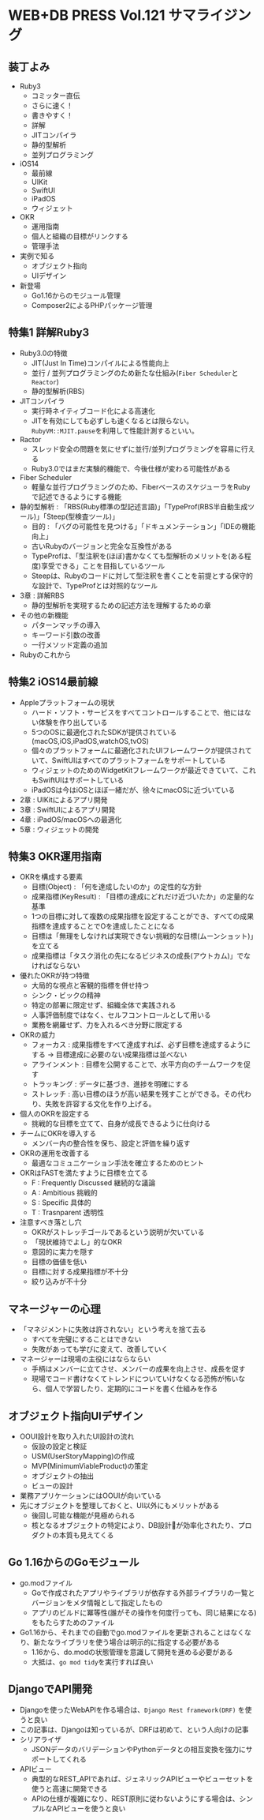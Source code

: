 # WEB+DB PRESS Vol.121 サマライジング

## 装丁よみ

- Ruby3
  - コミッター直伝
  - さらに速く！
  - 書きやすく！
  - 詳解
  - JITコンパイラ
  - 静的型解析
  - 並列プログラミング
- iOS14
  - 最前線
  - UIKit
  - SwiftUI
  - iPadOS
  - ウィジェット
- OKR
  - 運用指南
  - 個人と組織の目標がリンクする
  - 管理手法
- 実例で知る
  - オブジェクト指向
  - UIデザイン
- 新登場
  - Go1.16からのモジュール管理
  - Composer2によるPHPパッケージ管理

## 特集1 詳解Ruby3

- Ruby3.0の特徴
  - JIT(Just In Time)コンパイルによる性能向上
  - 並行 / 並列プログラミングのため新たな仕組み(`Fiber Scheduler`と`Reactor`)
  - 静的型解析(RBS)
- JITコンパイラ
  - 実行時ネイティブコード化による高速化
  - JITを有効にしても必ずしも速くなるとは限らない。`RubyVM::MJIT.pause`を利用して性能計測するといい。
- Ractor
  - スレッド安全の問題を気にせずに並行/並列プログラミングを容易に行える
  - Ruby3.0ではまだ実験的機能で、今後仕様が変わる可能性がある
- Fiber Scheduler
  - 軽量な並行プログラミングのため、FiberベースのスケジューラをRubyで記述できるようにする機能
- 静的型解析 : 「RBS(Ruby標準の型記述言語)」「TypeProf(RBS半自動生成ツール)」「Steep(型検査ツール)」
  - 目的 : 「バグの可能性を見つける」「ドキュメンテーション」「IDEの機能向上」
  - 古いRubyのバージョンと完全な互換性がある
  - TypeProfは、「型注釈を(ほぼ)書かなくても型解析のメリットを(ある程度)享受できる」ことを目指しているツール
  - Steepは、Rubyのコードに対して型注釈を書くことを前提とする保守的な設計で、TypeProfとは対照的なツール
- 3章 : 詳解RBS
  - 静的型解析を実現するための記述方法を理解するための章
- その他の新機能
  - パターンマッチの導入
  - キーワード引数の改善
  - 一行メソッド定義の追加
- Rubyのこれから

## 特集2 iOS14最前線

- Appleプラットフォームの現状
  - ハード・ソフト・サービスをすべてコントロールすることで、他にはない体験を作り出している
  - 5つのOSに最適化されたSDKが提供されている(macOS,iOS,iPadOS,watchOS,tvOS)
  - 個々のプラットフォームに最適化されたUIフレームワークが提供されていて、SwiftUIはすべてのプラットフォームをサポートしている
  - ウィジェットのためのWidgetKitフレームワークが最近できていて、これもSwiftUIはサポートしている
  - iPadOSは今はiOSとほぼ一緒だが、徐々にmacOSに近づいている
- 2章 : UIKitによるアプリ開発
- 3章 : SwiftUIによるアプリ開発
- 4章 : iPadOS/macOSへの最適化
- 5章 : ウィジェットの開発

## 特集3 OKR運用指南

- OKRを構成する要素
  - 目標(Object) : 「何を達成したいのか」の定性的な方針
  - 成果指標(KeyResult) : 「目標の達成にどれだけ近づいたか」の定量的な基準
  - 1つの目標に対して複数の成果指標を設定することができ、すべての成果指標を達成することでOを達成したことになる
  - 目標は「無理をしなければ実現できない挑戦的な目標(ムーンショット)」を立てる
  - 成果指標は「タスク消化の先になるビジネスの成長(アウトカム)」でなければならない
- 優れたOKRが持つ特徴
  - 大局的な視点と客観的指標を併せ持つ
  - シンク・ビックの精神
  - 特定の部署に限定せず、組織全体で実践される
  - 人事評価制度ではなく、セルフコントロールとして用いる
  - 業務を網羅せず、力を入れるべき分野に限定する
- OKRの威力
  - フォーカス : 成果指標をすべて達成すれば、必ず目標を達成するようにする -> 目標達成に必要のない成果指標は並べない
  - アラインメント : 目標を公開することで、水平方向のチームワークを促す
  - トラッキング : データに基づき、進捗を明確にする
  - ストレッチ : 高い目標のほうが高い結果を残すことができる。その代わり、失敗を許容する文化を作り上げる。
- 個人のOKRを設定する
  - 挑戦的な目標を立てて、自身が成長できるように仕向ける
- チームにOKRを導入する
  - メンバー内の整合性を保ち、設定と評価を繰り返す
- OKRの運用を改善する
  - 最適なコミュニケーション手法を確立するためのヒント
- OKRはFASTを満たすように目標を立てる
  - F : Frequently Discussed 継続的な議論
  - A : Ambitious 挑戦的
  - S : Specific 具体的
  - T : Trasnparent 透明性
- 注意すべき落とし穴
  - OKRがストレッチゴールであるという説明が欠いている
  - 「現状維持でよし」的なOKR
  - 意図的に実力を隠す
  - 目標の価値を低い
  - 目標に対する成果指標が不十分
  - 絞り込みが不十分

## マネージャーの心理

- 「マネジメントに失敗は許されない」という考えを捨て去る
  - すべてを完璧にすることはできない
  - 失敗があっても学びに変えて、改善していく
- マネージャーは現場の主役にはならならい
  - 手柄はメンバーに立てさせ、メンバーの成果を向上させ、成長を促す
  - 現場でコード書けなくてトレンドについていけなくなる恐怖が怖いなら、個人で学習したり、定期的にコードを書く仕組みを作る

## オブジェクト指向UIデザイン

- OOUI設計を取り入れたUI設計の流れ
  - 仮設の設定と検証
  - USM(UserStoryMapping)の作成
  - MVP(MinimumViableProduct)の策定
  - オブジェクトの抽出
  - ビューの設計
- 業務アプリケーションにはOOUIが向いている
- 先にオブジェクトを整理しておくと、UI以外にもメリットがある
  - 後回し可能な機能が見極められる
  - 核となるオブジェクトの特定により、DB設計が効率化されたり、プロダクトの本質も見えてくる

## Go 1.16からのGoモジュール

- go.modファイル
  - Goで作成されたアプリやライブラリが依存する外部ライブラリの一覧とバージョンをメタ情報として指定したもの
  - アプリのビルドに冪等性(誰がその操作を何度行っても、同じ結果になる)をもたらすためのファイル
- Go1.16から、それまでの自動でgo.modファイルを更新されることはなくなり、新たなライブラリを使う場合は明示的に指定する必要がある
  - 1.16から、do.modの状態管理を意識して開発を進める必要がある
  - 大抵は、`go mod tidy`を実行すれば良い

## DjangoでAPI開発

- Djangoを使ったWebAPIを作る場合は、`Django Rest framework(DRF)` を使うと良い
- この記事は、Djangoは知っているが、DRFは初めて、という人向けの記事
- シリアライザ
  - JSONデータのバリデーションやPythonデータとの相互変換を強力にサポートしてくれる
- APIビュー
  - 典型的なREST_APIであれば、ジェネリックAPIビューやビューセットを使うと高速に開発できる
  - APIの仕様が複雑になり、REST原則に従わないようにする場合は、シンプルなAPIビューを使うと良い

